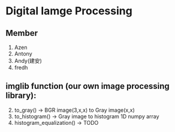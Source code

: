 # Digital Iamge Processing
## Member
1. Azen
2. Antony
3. Andy(建安)
4. fredh

## imglib function (our own image processing library):
2. to_gray() -> BGR image(3,x,x) to Gray image(x,x)
3. to_histogram() -> Gray image to histogram 1D numpy array
4. histogram_equalization() -> TODO 
